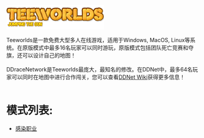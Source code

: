 <img src="resources/teeworlds/gui_logo.png" alt="Teeworlds" width="256" height="64">

Teeworlds是一款免费大型多人在线游戏，适用于Windows, MacOS, Linux等系统。在原版模式中最多16名玩家可以同时游玩，原版模式包括团队死亡竞赛和夺旗，还可以设计自己的地图！
<br>
<br>
DDraceNetwork是Teeworlds最庞大，最知名的修改。在DDNet中，最多64名玩家可以同时在地图中进行合作闯关，您可以查看[DDNet Wiki](https://wiki.ddnet.org)获得更多信息！
<br>
<br>

模式列表:
========

- [感染职业](infclass.md)